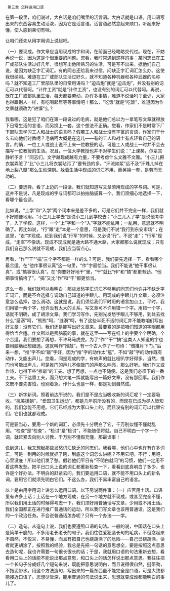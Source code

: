      第三章 怎样运用口语 

   在第一段里，咱们说过，大白话是咱们嘴里的活言语。大白话就是口语。用口语写出来的东西容易生动活泼，因为它是活言语。活言语必然念起来顺口，听起来好懂，使人感到亲切有味。 

   让咱们还先从用字用词上说起吧。 

   （一）要现成。作文章应当用现成的字和词，在前面已经略略交代过。现在，不妨再说一说，因为这是个很重要的问题。您看，我时常遇到这样的事：某同志已在工厂或部队生活过好几年，很想写出他所熟习的生活，可是写不出来，据他们自己说，是因为缺乏字汇词汇。有的同志还给我来过信，问缺乏字汇词汇怎么办。这使我很纳闷。难道在工厂或部队生活过好久，就不知道各种机器和各种武器的名称吗？就不知道工厂里部队里的日常用语吗？“迫击炮”就是“迫击炮”，并没有别的词汇可以代替呵。“计件工资”就是“计件工资”，也没有别的词汇可以代替呵。再说，既在工厂或部队里生活，每天都要劳动，办许多事情，难道不说话吗？至少，大家也得跟别人一样，有吃喝起居等等事情吧！那么，“吃饭”就是“吃饭”，难道因为作文章就须改为“进馔”么？ 

   我看哪，这是犯了咱们在第一段说过的毛病，就是他们总以为一拿笔写文章就得放下日常生活的言语，而另换上一套。这个想法不正确。您看，作家们不是时常下厂下部队去学习工人和战士的语言吗？假若工人和战士没有丰富的言语，作家们干什么去向他们讨教呢？毛病呵大概是在这儿——有的工人和战士有点轻看自己的语言。的确，一位工人或战士说不上来一位教授的话，可是工人或战士一时并不会去描写一位教授的生活。况且，一位大学教授也并不对学生们说：“上课矣，尔辈其静听予言！”同志们，文字越现成越有力量，不要考虑什么文雅不文雅。“小三儿把衣裳弄脏了”比“小三儿将衣裳玷污了”要有劲的多。“汗流如浆”远不及“汗珠儿掉在地上裂八瓣”那么生动深刻。躲着生活中现成的词汇不用，而另换一套，是劳而无功的。 

   （二）要选择。看了上边的一段话，我们就知道写文章须用现成的字与词。可是，这并不是说，凡是现成的字与词都可以拍拍脑袋算一个。我们须细心地选择一下，看哪个最合适。 

   比如说，“上学”和“入学”两个词本来是差不多的，可是它们并不完全一样，我们就不好随便地用。“小三儿上学去”是说小三儿到学校去；“小三儿入了学”是说他考中了，入了学校。这样，一个“上”字和一个“入”字就不能乱用；一乱用，意思就不明确了。再比如说，“行”跟“走”本是一个意思，可是我们不说“我行到东安市场”；在这里，“走”字现成。赶到我们说“行军”的时候，又必说“行”，不说“走”；“行军”现成，“走军”不像话。现成不现成就是通大路不通大路，大家都那么说就现成；只有我们自己那么说就不现成，我们应当留点心。 

   再看，“作”“干”“搞”三个字不都是一样的么？可是，我们要先选择一下，看看哪个最合适。在“他作事很认真”这一句里，“作”字最恰当。我们不能说“他干事很认真”，或“搞事很认真”。在“你要好好地干”里，“干”就比“作”和“搞”都更有劲。“他把事情搞垮了”，“搞”又比“作”和“干”都更恰当。 

   这么一看，我们就可以看明白：那些发愁字汇词汇不够用的同志们也许并不缺乏字汇词汇，而是不会选择与调动自己知道的字眼儿。用现成的字眼儿作文章，必须注意怎么选择，怎么调动。这就是说，我们须给我们平时用的语言加点工。平时，我们用错一两个字，也许没有太大的关系，写文章可不许用错一个字。用错一个字，话就不明确，成了胡涂文章。我们学习写作，先别光发愁字眼儿不够用，到处去找什么“潺潺”呵，“熊熊”呵，“涟漪”呵，有了这些半死不活的词汇并不能教咱们写出好文章；没有它们，我们还是能写出好文章来。最要紧的是把咱们知道的字眼都用得恰当合适。作文所以是费脑筋的事，就在这里——写在纸上的字要个个明确，个个合适，我们要想了再想，不许马马虎虎。为了“作”“干”“搞”这类人人知道的字也要用脑筋细想细选。这就叫作“推敲”。有一个古人作了一句诗：“僧推月下门。”后来一想，“推”字不如“敲”字好，因为“推”字的动作太“瘟”，不如“敲”字的动作既有动作，又能出声儿。您看，同是现成的字，有响声的就比哑叭字好得多。当然，推门也可能出声儿，可是推门的声儿不像敲门的声那么响亮，那么好听。我们作文或作诗，也得下些“推敲”的工夫。想了再想，一点也不随便。这是我们必须下的一番工夫。不下达番工夫，而只想大笔一挥就能写出一篇好文章，没有那回事。我们作文既不要先害怕，也别着急。作什么也是一样，都是功到自然成。 

   （三）新字新词。照着前边所说的，我们是不是应当吸收新的词汇呢？一定要吸收。“抗美援朝”，“爱国卫生运动”，都是几年前所没有的，而现在已成为尽人皆知的，我们怎能不用呢。它们已经成为大家口头上的，而且没有别的词汇可以代替它们，它们也就都现成。 

   可是要当心，要用一个新的词汇，必须先十分明白了它，千万别似懂不懂就乱用。“检查”是“检查”，“检讨”是“检讨”，不能随便将就。自己不明白一个字一个词，就赶紧去向别人讨教，千万别不懂假充懂，那最误事！ 

   说到这儿，我又想起那些发愁词汇缺乏的同志们。我看哪，他们心中也许有许多词汇，可是一到用的时候就抓了瞎，到底这个词怎么讲呢？不用它吧，不行；用吧，心里没底！所以他们发了愁。假若他们平日有“不明白就问”的习惯，他们一定用不着这样发愁。把平日口头上说的词汇都重新检查一下，看看到底真明白了多少，也许是个好办法。不明白的赶紧去问。我们要运用口语，就不能不用口头上的新名词，要用它们就须先明白它们。不这么办，我们不易丰富自己的语言。 

   以上是由用字用词上讲怎么运用口语。以下另说两件事：（一）应否用土话。口语里有许多土话；土话在一个地方现成，在另一个地方就不现成，或甚至完全不懂，所以我们用土话的时候得考虑一下。我们顶好用普通话写文章，少用或不用土话。我们全国都正在进行推广普通话的运动，所以我们写文章也该用普通话。这是我们的一个政治任务。不会说普通话怎办呢？只有一个办法——学。 

   （二）造句。从造句上说，我们也要遵照口语的句法。一般的说，中国话在口头上是简单干脆的，不多用老长老长的句子。我们往往爱犯造长句的毛病，不但念起来不自然，不悦耳，不易懂，而且有把自己也绕胡涂了的危险——自己已绕胡涂，读者就更胡涂了。按照我的经验，我总是先把一句话的意思想全，要是按照这点意思去造句呢，我也许需要一句很长很长的话；于是，我就用口语的句法重新去想，看看用口头上的话能不能说出那点意思，和口头上的话怎样说出那点意思。我往往把一个长句子分成好几个短句来说，既能把意思说明白，而且说得很自然，挺带劲，不拖泥带水。用这个方法造句，写出来的一篇东西虽不能完全是口语，可是大致都能接近口语了。思想尽管深，能用普通的句法说出来，思想就变成谁都能明白的事儿了。 

